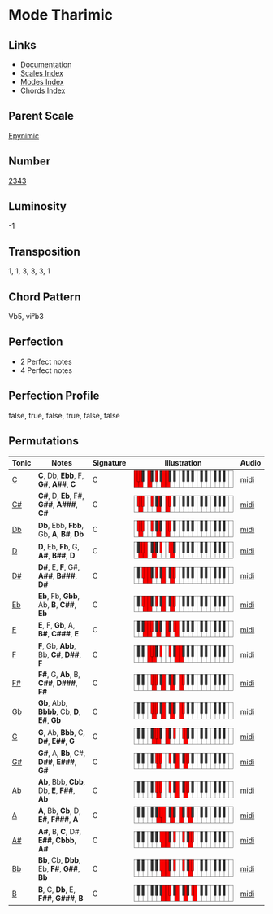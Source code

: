 # Mode Tharimic

## Links

- [Documentation](README.md)
- [Scales Index](Scales.md)
- [Modes Index](Modes.md)
- [Chords Index](Chords.md)

## Parent Scale

[Epynimic](ScaleEpynimic.md)

## Number

[2343](https://ianring.com/musictheory/scales/2343)

## Luminosity

-1

## Transposition

1, 1, 3, 3, 3, 1

## Chord Pattern

Vb5, vi⁰b3

## Perfection

- 2 Perfect notes
- 4 Perfect notes

## Perfection Profile

false, true, false, true, false, false

## Permutations

| Tonic | Notes | Signature | Illustration | Audio |
|-------|-------|-----------|--------------|-------|
| [C](ModeCNaturalTharimic.md) | **C**, Db, **Ebb**, F, **G#**, **A##**, **C** | C | ![CNaturalTharimic](ModeCNaturalTharimic.png) | [midi](https://github.com/edipermadi/music/blob/main/docs/ModeCNaturalTharimic.mid?raw=true) |
| [C#](ModeCSharpTharimic.md) | **C#**, D, **Eb**, F#, **G##**, **A###**, **C#** | C | ![CSharpTharimic](ModeCSharpTharimic.png) | [midi](https://github.com/edipermadi/music/blob/main/docs/ModeCSharpTharimic.mid?raw=true) |
| [Db](ModeDFlatTharimic.md) | **Db**, Ebb, **Fbb**, Gb, **A**, **B#**, **Db** | C | ![DFlatTharimic](ModeDFlatTharimic.png) | [midi](https://github.com/edipermadi/music/blob/main/docs/ModeDFlatTharimic.mid?raw=true) |
| [D](ModeDNaturalTharimic.md) | **D**, Eb, **Fb**, G, **A#**, **B##**, **D** | C | ![DNaturalTharimic](ModeDNaturalTharimic.png) | [midi](https://github.com/edipermadi/music/blob/main/docs/ModeDNaturalTharimic.mid?raw=true) |
| [D#](ModeDSharpTharimic.md) | **D#**, E, **F**, G#, **A##**, **B###**, **D#** | C | ![DSharpTharimic](ModeDSharpTharimic.png) | [midi](https://github.com/edipermadi/music/blob/main/docs/ModeDSharpTharimic.mid?raw=true) |
| [Eb](ModeEFlatTharimic.md) | **Eb**, Fb, **Gbb**, Ab, **B**, **C##**, **Eb** | C | ![EFlatTharimic](ModeEFlatTharimic.png) | [midi](https://github.com/edipermadi/music/blob/main/docs/ModeEFlatTharimic.mid?raw=true) |
| [E](ModeENaturalTharimic.md) | **E**, F, **Gb**, A, **B#**, **C###**, **E** | C | ![ENaturalTharimic](ModeENaturalTharimic.png) | [midi](https://github.com/edipermadi/music/blob/main/docs/ModeENaturalTharimic.mid?raw=true) |
| [F](ModeFNaturalTharimic.md) | **F**, Gb, **Abb**, Bb, **C#**, **D##**, **F** | C | ![FNaturalTharimic](ModeFNaturalTharimic.png) | [midi](https://github.com/edipermadi/music/blob/main/docs/ModeFNaturalTharimic.mid?raw=true) |
| [F#](ModeFSharpTharimic.md) | **F#**, G, **Ab**, B, **C##**, **D###**, **F#** | C | ![FSharpTharimic](ModeFSharpTharimic.png) | [midi](https://github.com/edipermadi/music/blob/main/docs/ModeFSharpTharimic.mid?raw=true) |
| [Gb](ModeGFlatTharimic.md) | **Gb**, Abb, **Bbbb**, Cb, **D**, **E#**, **Gb** | C | ![GFlatTharimic](ModeGFlatTharimic.png) | [midi](https://github.com/edipermadi/music/blob/main/docs/ModeGFlatTharimic.mid?raw=true) |
| [G](ModeGNaturalTharimic.md) | **G**, Ab, **Bbb**, C, **D#**, **E##**, **G** | C | ![GNaturalTharimic](ModeGNaturalTharimic.png) | [midi](https://github.com/edipermadi/music/blob/main/docs/ModeGNaturalTharimic.mid?raw=true) |
| [G#](ModeGSharpTharimic.md) | **G#**, A, **Bb**, C#, **D##**, **E###**, **G#** | C | ![GSharpTharimic](ModeGSharpTharimic.png) | [midi](https://github.com/edipermadi/music/blob/main/docs/ModeGSharpTharimic.mid?raw=true) |
| [Ab](ModeAFlatTharimic.md) | **Ab**, Bbb, **Cbb**, Db, **E**, **F##**, **Ab** | C | ![AFlatTharimic](ModeAFlatTharimic.png) | [midi](https://github.com/edipermadi/music/blob/main/docs/ModeAFlatTharimic.mid?raw=true) |
| [A](ModeANaturalTharimic.md) | **A**, Bb, **Cb**, D, **E#**, **F###**, **A** | C | ![ANaturalTharimic](ModeANaturalTharimic.png) | [midi](https://github.com/edipermadi/music/blob/main/docs/ModeANaturalTharimic.mid?raw=true) |
| [A#](ModeASharpTharimic.md) | **A#**, B, **C**, D#, **E##**, **Cbbb**, **A#** | C | ![ASharpTharimic](ModeASharpTharimic.png) | [midi](https://github.com/edipermadi/music/blob/main/docs/ModeASharpTharimic.mid?raw=true) |
| [Bb](ModeBFlatTharimic.md) | **Bb**, Cb, **Dbb**, Eb, **F#**, **G##**, **Bb** | C | ![BFlatTharimic](ModeBFlatTharimic.png) | [midi](https://github.com/edipermadi/music/blob/main/docs/ModeBFlatTharimic.mid?raw=true) |
| [B](ModeBNaturalTharimic.md) | **B**, C, **Db**, E, **F##**, **G###**, **B** | C | ![BNaturalTharimic](ModeBNaturalTharimic.png) | [midi](https://github.com/edipermadi/music/blob/main/docs/ModeBNaturalTharimic.mid?raw=true) |
